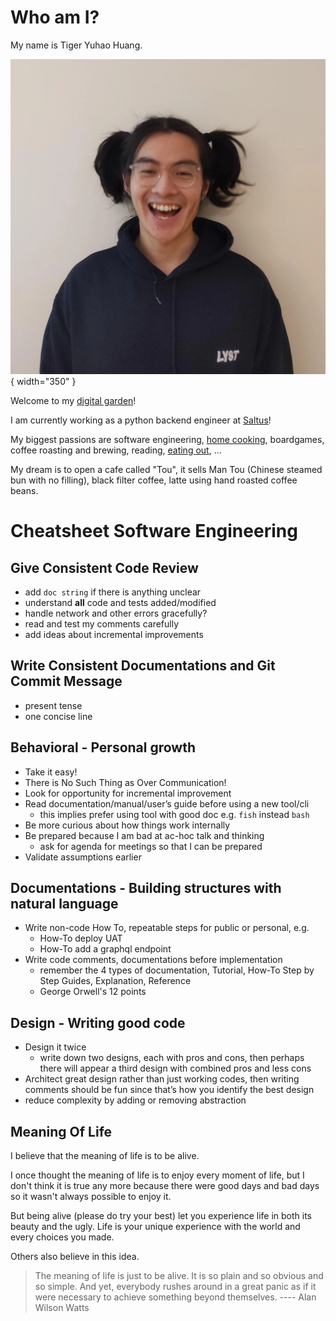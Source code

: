 # Who am I?

My name is Tiger Yuhao Huang.

![me](images/me.webp){ width="350" }

Welcome to my [digital garden](digital-garden.md)!

I am currently working as a python backend engineer at
[Saltus](https://www.saltus.co.uk/)!

My biggest passions are
software engineering,
[home cooking](cooking.md),
boardgames, 
coffee roasting and brewing,
reading,
[eating out](recommendations.md),
...

My dream is to open a cafe called "Tou", it sells Man Tou (Chinese steamed bun
with no filling), black filter coffee, latte using hand roasted coffee beans.

# Cheatsheet Software Engineering

## Give Consistent Code Review

- add `doc string` if there is anything unclear
- understand **all** code and tests added/modified
- handle network and other errors gracefully?
- read and test my comments carefully
- add ideas about incremental improvements

## Write Consistent Documentations and Git Commit Message

- present tense
- one concise line 

## Behavioral - Personal growth

- Take it easy!
- There is No Such Thing as Over Communication!
- Look for opportunity for incremental improvement
- Read documentation/manual/user’s guide before using a new tool/cli
    - this implies prefer using tool with good doc e.g. `fish` instead `bash`
- Be more curious about how things work internally
- Be prepared because I am bad at ac-hoc talk and thinking
    - ask for agenda for meetings so that I can be prepared
- Validate assumptions earlier

## Documentations - Building structures with natural language

- Write non-code How To, repeatable steps for public or personal, e.g.
    - How-To deploy UAT
    - How-To add a graphql endpoint 
- Write code comments, documentations before implementation 
    - remember the 4 types of documentation, Tutorial, How-To Step by Step Guides,
      Explanation, Reference
    - George Orwell's 12 points

## Design - Writing good code

- Design it twice
    - write down two designs, each with pros and cons, then perhaps there will
      appear a third design with combined pros and less cons
- Architect great design rather than just working codes, then writing comments
  should be fun since that’s how you identify the best design
- reduce complexity by adding or removing abstraction

## Meaning Of Life

I believe that the meaning of life is to be alive.

I once thought the meaning of life is to enjoy every moment of life, but I don't think it is true any more because there were good days and bad days so it wasn't always possible to enjoy it.

But being alive (please do try your best) let you experience life in both its beauty and the ugly. Life is your unique experience with the world and every choices you made.

Others also believe in this idea.

> The meaning of life is just to be alive. It is so plain and so obvious and so simple. And yet, everybody rushes around in a great panic as if it were necessary to achieve something beyond themselves.
> ---- Alan Wilson Watts
